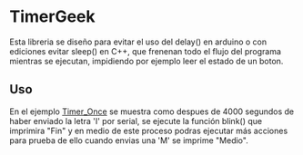 # TimerGeek
Esta libreria se diseño para evitar el uso del delay() en arduino o con ediciones evitar sleep() en C++, que frenenan todo el flujo del programa mientras se ejecutan, impidiendo por ejemplo leer el estado de un boton.

## Uso
En el ejemplo [Timer_Once](https://github.com/leonardon473/TimerGeek/blob/master/examples/Timer_Once/Timer_Once.ino "Ejemplo Timer_Once") se muestra como despues de 4000 segundos de haber enviado la letra 'I' por serial, se ejecute la función blink() que imprimira "Fin" y en medio de este proceso podras ejecutar más acciones para prueba de ello cuando envias una 'M' se imprime "Medio".

